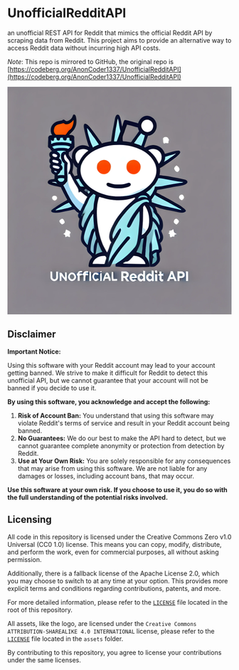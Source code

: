 # UnofficialRedditAPI

an unofficial REST API for Reddit that mimics the official Reddit API by scraping data from Reddit. This project aims to provide an alternative way to access Reddit data without incurring high API costs.

*Note*: This repo is mirrored to GitHub, the original repo is [https://codeberg.org/AnonCoder1337/UnofficialRedditAPI](https://codeberg.org/AnonCoder1337/UnofficialRedditAPI)

<img src="./assets/logo.webp" alt="Unofficial Reddit API Logo" width="512" height="512">

## Disclaimer

**Important Notice:**

Using this software with your Reddit account may lead to your account getting banned. We strive to make it difficult for Reddit to detect this unofficial API, but we cannot guarantee that your account will not be banned if you decide to use it. 

**By using this software, you acknowledge and accept the following:**

1. **Risk of Account Ban:** You understand that using this software may violate Reddit's terms of service and result in your Reddit account being banned.
2. **No Guarantees:** We do our best to make the API hard to detect, but we cannot guarantee complete anonymity or protection from detection by Reddit.
3. **Use at Your Own Risk:** You are solely responsible for any consequences that may arise from using this software. We are not liable for any damages or losses, including account bans, that may occur.

**Use this software at your own risk. If you choose to use it, you do so with the full understanding of the potential risks involved.**

## Licensing

All code in this repository is licensed under the Creative Commons Zero v1.0 Universal (CC0 1.0) license. This means you can copy, modify, distribute, and perform the work, even for commercial purposes, all without asking permission.

Additionally, there is a fallback license of the Apache License 2.0, which you may choose to switch to at any time at your option. This provides more explicit terms and conditions regarding contributions, patents, and more.

For more detailed information, please refer to the [`LICENSE`](LICENSE) file located in the root of this repository.

All assets, like the logo, are licensed under the `Creative Commons ATTRIBUTION-SHAREALIKE 4.0 INTERNATIONAL` license, please refer to the [`LICENSE`](./assets/LICENSE) file located in the `assets` folder.

By contributing to this repository, you agree to license your contributions under the same licenses.
